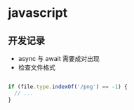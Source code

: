 # javascript

## 开发记录

- async 与 await 需要成对出现
- 检查文件格式

```javascript

if (file.type.indexOf('/png') == -1) {
  // ...
}

```
